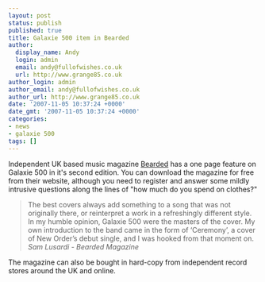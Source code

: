 ```yaml
---
layout: post
status: publish
published: true
title: Galaxie 500 item in Bearded
author:
  display_name: Andy
  login: admin
  email: andy@fullofwishes.co.uk
  url: http://www.grange85.co.uk
author_login: admin
author_email: andy@fullofwishes.co.uk
author_url: http://www.grange85.co.uk
date: '2007-11-05 10:37:24 +0000'
date_gmt: '2007-11-05 10:37:24 +0000'
categories:
- news
- galaxie 500
tags: []
---
```

<p>Independent UK based music magazine <a href="http://www.beardedmagazine.co.uk/index.php">Bearded</a> has a one page feature on Galaxie 500 in it's second edition. You can download the magazine for free from their website, although you need to register and answer some mildly intrusive questions along the lines of "how much do you spend on clothes?"</p>
<blockquote><p>The best covers always add something to a song that was not originally there, or reinterpret a work in a refreshingly different style. In my humble opinion, Galaxie 500 were the masters of the cover. My own introduction to the band came in the form of ‘Ceremony’, a cover of New Order’s debut single, and I was hooked from that moment on.<br/><em>Sam Lusardi - Bearded Magazine</em></p></blockquote>
<p>The magazine can also be bought in hard-copy from independent record stores around the UK and online.</p>
